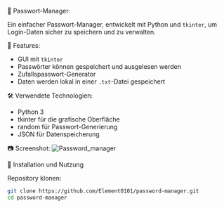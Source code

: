 🔐 Passwort-Manager:

Ein einfacher Passwort-Manager, entwickelt mit Python und `tkinter`, um Login-Daten sicher zu speichern und zu verwalten.

🚀 Features:

- GUI mit `tkinter`
- Passwörter können gespeichert und ausgelesen werden
- Zufallspasswort-Generator
- Daten werden lokal in einer `.txt`-Datei gespeichert

🛠️ Verwendete Technologien:

- Python 3
- tkinter für die grafische Oberfläche
- random für Passwort-Generierung
- JSON für Datenspeicherung

📷 Screenshot:
![Password_manager](https://github.com/user-attachments/assets/d46d6be9-abd6-41e4-b644-01e8a0589211)


🧪 Installation und Nutzung

 Repository klonen:
   ```bash
   git clone https://github.com/Element0101/password-manager.git
   cd password-manager
